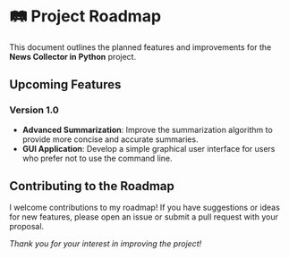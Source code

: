 # 🛤️ Project Roadmap

This document outlines the planned features and improvements for the **News Collector in Python** project. 

## Upcoming Features

### Version 1.0

- **Advanced Summarization**: Improve the summarization algorithm to provide more concise and accurate summaries.
- **GUI Application**: Develop a simple graphical user interface for users who prefer not to use the command line.

## Contributing to the Roadmap

I welcome contributions to my roadmap! If you have suggestions or ideas for new features, please open an issue or submit a pull request with your proposal.

*Thank you for your interest in improving the project!*
